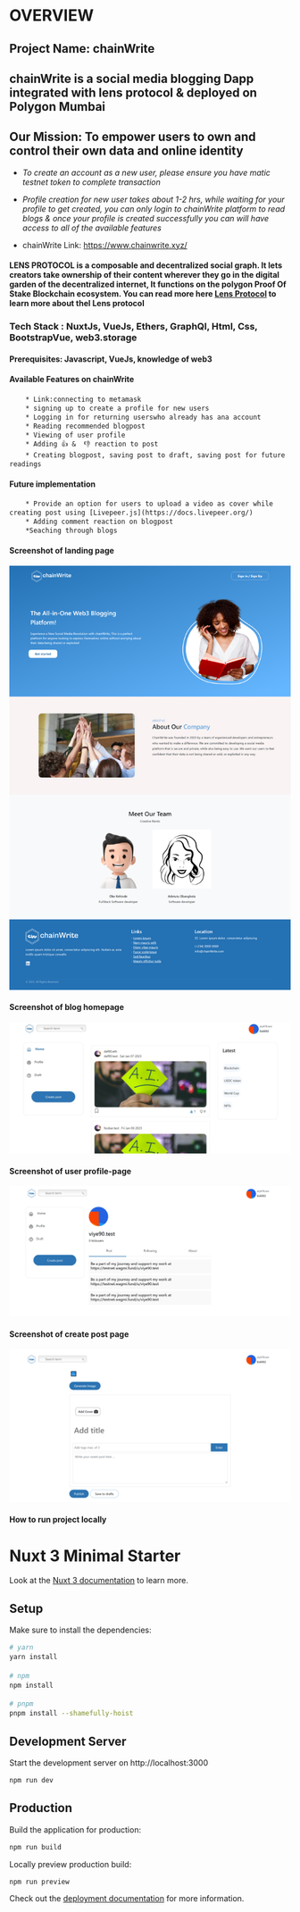 # **OVERVIEW**

## Project Name: chainWrite

## chainWrite is a social media blogging Dapp integrated with lens protocol & deployed on Polygon Mumbai

## Our Mission: To empower users to own and control their own data and online identity

 - *To create an account as a new user, please ensure you have matic testnet token to complete transaction*

 - *Profile creation for new user takes about 1-2 hrs, while waiting for your profile to get created, you can only login to chainWrite platform to read blogs & once your profile is created successfully you can will have access to all of the available features*

- chainWrite Link: https://www.chainwrite.xyz/

#### LENS PROTOCOL is a composable and decentralized social graph. It lets creators take ownership of their content wherever they go in the digital garden of the decentralized internet, It functions on the polygon Proof Of Stake Blockchain ecosystem. You can read more here [Lens Protocol](https://www.lens.dev/) to learn more about thel Lens protocol

### Tech Stack : NuxtJs, VueJs, Ethers, GraphQl, Html, Css, BootstrapVue, web3.storage

#### Prerequisites: Javascript, VueJs, knowledge of web3

#### Available Features on chainWrite
        * Link:connecting to metamask
        * signing up to create a profile for new users 
        * Logging in for returning userswho already has ana account
        * Reading recommended blogpost
        * Viewing of user profile
        * Adding 👍 &  👎 reaction to post
        * Creating blogpost, saving post to draft, saving post for future readings

#### Future implementation
        * Provide an option for users to upload a video as cover while creating post using [Livepeer.js](https://docs.livepeer.org/)
        * Adding comment reaction on blogpost
        *Seaching through blogs
       
        
#### Screenshot of landing page
![image](./images/homepage.png "landing page")

#### Screenshot of blog homepage
![image](./images/blogpage.JPG "blog homepage")

#### Screenshot of user profile-page
![image](./images/profile.png "profile page")

#### Screenshot of create post page
![image](./images/createPost.png "post page")


#### How to run project locally

# Nuxt 3 Minimal Starter

Look at the [Nuxt 3 documentation](https://nuxt.com/docs/getting-started/introduction) to learn more.

## Setup

Make sure to install the dependencies:

```bash
# yarn
yarn install

# npm
npm install

# pnpm
pnpm install --shamefully-hoist
```

## Development Server

Start the development server on http://localhost:3000

```bash
npm run dev
```

## Production

Build the application for production:

```bash
npm run build
```

Locally preview production build:

```bash
npm run preview
```

Check out the [deployment documentation](https://nuxt.com/docs/getting-started/deployment) for more information.

